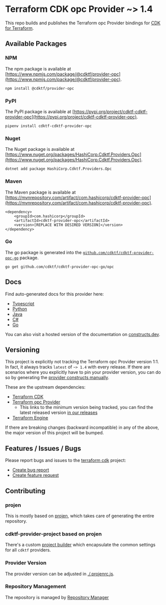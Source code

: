 
# Terraform CDK opc Provider ~> 1.4

This repo builds and publishes the Terraform opc Provider bindings for [CDK for Terraform](https://cdk.tf).

## Available Packages

### NPM

The npm package is available at [https://www.npmjs.com/package/@cdktf/provider-opc](https://www.npmjs.com/package/@cdktf/provider-opc).

`npm install @cdktf/provider-opc`

### PyPI

The PyPI package is available at [https://pypi.org/project/cdktf-cdktf-provider-opc](https://pypi.org/project/cdktf-cdktf-provider-opc).

`pipenv install cdktf-cdktf-provider-opc`

### Nuget

The Nuget package is available at [https://www.nuget.org/packages/HashiCorp.Cdktf.Providers.Opc](https://www.nuget.org/packages/HashiCorp.Cdktf.Providers.Opc).

`dotnet add package HashiCorp.Cdktf.Providers.Opc`

### Maven

The Maven package is available at [https://mvnrepository.com/artifact/com.hashicorp/cdktf-provider-opc](https://mvnrepository.com/artifact/com.hashicorp/cdktf-provider-opc).

```
<dependency>
    <groupId>com.hashicorp</groupId>
    <artifactId>cdktf-provider-opc</artifactId>
    <version>[REPLACE WITH DESIRED VERSION]</version>
</dependency>
```


### Go

The go package is generated into the [`github.com/cdktf/cdktf-provider-opc-go`](https://github.com/cdktf/cdktf-provider-opc-go) package.

`go get github.com/cdktf/cdktf-provider-opc-go/opc`

## Docs

Find auto-generated docs for this provider here: 

- [Typescript](./docs/API.typescript.md)
- [Python](./docs/API.python.md)
- [Java](./docs/API.java.md)
- [C#](./docs/API.csharp.md)
- [Go](./docs/API.go.md)

You can also visit a hosted version of the documentation on [constructs.dev](https://constructs.dev/packages/@cdktf/provider-opc).

## Versioning

This project is explicitly not tracking the Terraform opc Provider version 1:1. In fact, it always tracks `latest` of `~> 1.4` with every release. If there are scenarios where you explicitly have to pin your provider version, you can do so by generating the [provider constructs manually](https://cdk.tf/imports).

These are the upstream dependencies:

- [Terraform CDK](https://cdk.tf)
- [Terraform opc Provider](https://registry.terraform.io/providers/hashicorp/opc/1.4.0)
    - This links to the minimum version being tracked, you can find the latest released version [in our releases](https://github.com/cdktf/cdktf-provider-opc/releases)
- [Terraform Engine](https://terraform.io)

If there are breaking changes (backward incompatible) in any of the above, the major version of this project will be bumped.

## Features / Issues / Bugs

Please report bugs and issues to the [terraform cdk](https://cdk.tf) project:

- [Create bug report](https://cdk.tf/bug)
- [Create feature request](https://cdk.tf/feature)

## Contributing

### projen

This is mostly based on [projen](https://github.com/eladb/projen), which takes care of generating the entire repository.

### cdktf-provider-project based on projen

There's a custom [project builder](https://github.com/hashicorp/cdktf-provider-project) which encapsulate the common settings for all `cdktf` providers.

### Provider Version

The provider version can be adjusted in [./.projenrc.js](./.projenrc.js).

### Repository Management

The repository is managed by [Repository Manager](https://github.com/hashicorp/cdktf-repository-manager/)
